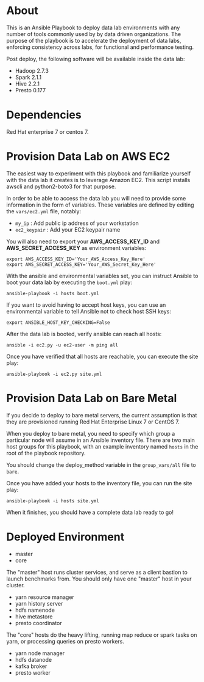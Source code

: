 # About

This is an Ansible Playbook to deploy data lab environments with any number of
tools commonly used by by data driven organizations. The purpose of the playbook
is to accelerate the deployment of data labs, enforcing consistency across labs,
for functional and performance testing.

Post deploy, the following software will be available inside the data lab:

* Hadoop 2.7.3
* Spark 2.1.1
* Hive 2.2.1
* Presto 0.177

# Dependencies

Red Hat enterprise 7 or centos 7.

# Provision Data Lab on AWS EC2

The easiest way to experiment with this playbook and familiarize yourself with
the data lab it creates is to leverage Amazon EC2.  This script installs
awscli and python2-boto3 for that purpose.

In order to be able to access the data lab you will need to provide some
information in the form of variables. These variables are defined by editing
the ``vars/ec2.yml`` file, notably:

   - ``my_ip`` : Add public ip address of your workstation
   - ``ec2_keypair`` : Add your EC2 keypair name

You will also need to export your **AWS_ACCESS_KEY_ID** and **AWS_SECRET_ACCESS_KEY** as
environment variables:

```
export AWS_ACCESS_KEY_ID='Your_AWS_Access_Key_Here'
export AWS_SECRET_ACCESS_KEY='Your_AWS_Secret_Key_Here'
```

With the ansible and environmental variables set, you can instruct Ansible to
boot your data lab by executing the ``boot.yml`` play:

```ansible-playbook -i hosts boot.yml```

If you want to avoid having to accept host keys, you can use an environmental
variable to tell Ansible not to check host SSH keys:

```export ANSIBLE_HOST_KEY_CHECKING=False```

After the data lab is booted, verify ansible can reach all hosts:

```ansible -i ec2.py -u ec2-user -m ping all```

Once you have verified that all hosts are reachable, you can execute the site
play:

```ansible-playbook -i ec2.py site.yml```

# Provision Data Lab on Bare Metal

If you decide to deploy to bare metal servers, the current assumption is that
they are provisioned running Red Hat Enterprise Linux 7 or CentOS 7.

When you deploy to bare metal, you need to specify which group a particular
node will assume in an Ansible inventory file. There are two main host groups
for this playbook, with an example inventory named ``hosts`` in the root of the
playbook repository.

You should change the deploy_method variable in the ``group_vars/all`` file to
``bare``.

Once you have added your hosts to the inventory file, you can run the site
play:

```ansible-playbook -i hosts site.yml```

When it finishes, you should have a complete data lab ready to go!

# Deployed Environment

* master 
* core

The "master" host runs cluster services, and serve as a client bastion to launch
benchmarks from. You should only have one "master" host in your cluster.

* yarn resource manager
* yarn history server
* hdfs namenode
* hive metastore
* presto coordinator

The "core" hosts do the heavy lifting, running map reduce or spark tasks on
yarn, or processing queries on presto workers.

* yarn node manager
* hdfs datanode
* kafka broker
* presto worker
